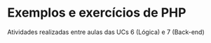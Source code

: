 # Exemplos e exercícios de PHP

Atividades realizadas entre aulas das UCs 6 (Lógica) e 7 (Back-end)
